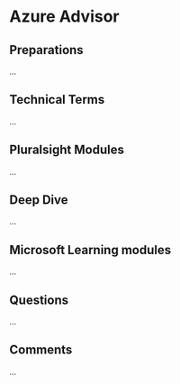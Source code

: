 # Azure Advisor

## Preparations
...

## Technical Terms
...

## Pluralsight Modules
...

## Deep Dive
...

## Microsoft Learning modules
...

## Questions
...

## Comments
...